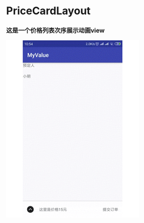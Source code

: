 # PriceCardLayout
### 这是一个价格列表次序展示动画view

![image](https://github.com/bsmmaoshenbo/PriceCardLayout/blob/master/image/PriceCard.gif)
